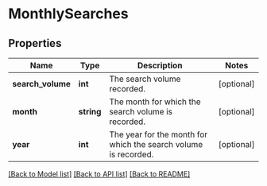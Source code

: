 # MonthlySearches

## Properties
Name | Type | Description | Notes
------------ | ------------- | ------------- | -------------
**search_volume** | **int** | The search volume recorded. | [optional] 
**month** | **string** | The month for which the search volume is recorded. | [optional] 
**year** | **int** | The year for the month for which the search volume is recorded. | [optional] 

[[Back to Model list]](../../README.md#documentation-for-models) [[Back to API list]](../../README.md#documentation-for-api-endpoints) [[Back to README]](../../README.md)

